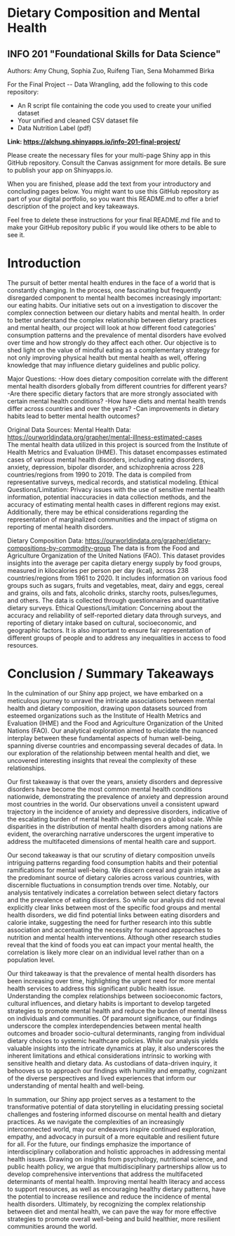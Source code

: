 # Dietary Composition and Mental Health 
## INFO 201 "Foundational Skills for Data Science"

Authors: Amy Chung, Sophia Zuo, Ruifeng Tian, Sena Mohammed Birka


For the Final Project -- Data Wrangling, add the following to this code repository:

* An R script file containing the code you used to create your unified dataset 
* Your unified and cleaned CSV dataset file
* Data Nutrition Label (pdf) 


**Link: https://alchung.shinyapps.io/info-201-final-project/**

Please create the necessary files for your multi-page Shiny app in this GitHub repository. Consult the Canvas assignment for more details. Be sure to publish your app on Shinyapps.io.

When you are finished, please add the text from your introductory and concluding pages below. You might want to use this GitHub repository as part of your digital portfolio, so you want this README.md to offer a brief description of the project and key takeaways.

Feel free to delete these instructions for your final README.md file and to make your GitHub repository public if you would like others to be able to see it. 

# Introduction
The pursuit of better mental health endures in the face of a world that is constantly changing. In the process, one fascinating but frequently disregarded component to mental health becomes increasingly important: our eating habits. Our initiative sets out on a investigation to discover the complex connection between our dietary habits and mental health. In order to better understand the complex relationship between dietary practices and mental health, our project will look at how different food categories' consumption patterns and the prevalence of mental disorders have evolved over time and how strongly do they affect each other. Our objective is to shed light on the value of mindful eating as a complementary strategy for not only improving physical health but mental health as well, offering knowledge that may influence dietary guidelines and public policy. 

Major Questions:
-How does dietary composition correlate with the different mental health disorders globally from different countries for different years? 
-Are there specific dietary factors that are more strongly associated with certain mental health conditions? 
-How have diets and mental health trends differ across countries and over the years? 
-Can improvements in dietary habits lead to better mental health outcomes?

Original Data Sources: 
Mental Health Data: https://ourworldindata.org/grapher/mental-illness-estimated-cases  
The mental health data utilized in this project is sourced from the Institute of Health Metrics and Evaluation (IHME). 
This dataset encompasses estimated cases of various mental health disorders, including eating disorders, anxiety, depression, bipolar disorder, and schizophrenia across 228 countries/regions from 1990 to 2019. 
The data is compiled from representative surveys, medical records, and statistical modeling. 
Ethical Questions/Limitation: Privacy issues with the use of sensitive mental health information, potential inaccuracies in data collection methods, and the accuracy of estimating mental health cases in different regions may exist. Additionally, there may be ethical considerations regarding the representation of marginalized communities and the impact of stigma on reporting of mental health disorders.

Dietary Composition Data: https://ourworldindata.org/grapher/dietary-compositions-by-commodity-group 
The data is from the Food and Agriculture Organization of the United Nations (FAO). 
This dataset provides insights into the average per capita dietary energy supply by food groups, measured in kilocalories per person per day (kcal), across 238 countries/regions from 1961 to 2020.
It includes information on various food groups such as sugars, fruits and vegetables, meat, dairy and eggs, cereal and grains, oils and fats, alcoholic drinks, starchy roots, pulses/legumes, and others. 
The data is collected through questionnaires and quantitative dietary surveys. 
Ethical Questions/Limitation: Concerning about the accuracy and reliability of self-reported dietary data through surveys, and reporting of dietary intake based on cultural, socioeconomic, and geographic factors. It is also important to ensure fair representation of different groups of people and to address any inequalities in access to food resources.

# Conclusion / Summary Takeaways
In the culmination of our Shiny app project, we have embarked on a meticulous journey to unravel the intricate associations between mental health and dietary composition, drawing upon datasets sourced from esteemed organizations such as the Institute of Health Metrics and Evaluation (IHME) and the Food and Agriculture Organization of the United Nations (FAO). Our analytical exploration aimed to elucidate the nuanced interplay between these fundamental aspects of human well-being, spanning diverse countries and encompassing several decades of data. In our exploration of the relationship between mental health and diet, we uncovered interesting insights that reveal the complexity of these relationships. 

Our first takeaway is that over the years, anxiety disorders and depressive disorders have become the most common mental health conditions nationwide, demonstrating the prevalence of anxiety and depression around most countries in the world. Our observations unveil a consistent upward trajectory in the incidence of anxiety and depressive disorders, indicative of the escalating burden of mental health challenges on a global scale. While disparities in the distribution of mental health disorders among nations are evident, the overarching narrative underscores the urgent imperative to address the multifaceted dimensions of mental health care and support.

Our second takeaway is that our scrutiny of dietary composition unveils intriguing patterns regarding food consumption habits and their potential ramifications for mental well-being. We discern cereal and grain intake as the predominant source of dietary calories across various countries, with discernible fluctuations in consumption trends over time. Notably, our analysis tentatively indicates a correlation between select dietary factors and the prevalence of eating disorders. So while our analysis did not reveal explicitly clear links between most of the specific food groups and mental health disorders, we did find potential links between eating disorders and calorie intake, suggesting the need for further research into this subtle association and accentuating the necessity for nuanced approaches to nutrition and mental health interventions. Although other research studies reveal that the kind of foods you eat can impact your mental health, the correlation is likely more clear on an individual level rather than on a population level. 

Our third takeaway is that the prevalence of mental health disorders has been increasing over time, highlighting the urgent need for more mental health services to address this significant public health issue. Understanding the complex relationships between socioeconomic factors, cultural influences, and dietary habits is important to develop targeted strategies to promote mental health and reduce the burden of mental illness on individuals and communities. Of paramount significance, our findings underscore the complex interdependencies between mental health outcomes and broader socio-cultural determinants, ranging from individual dietary choices to systemic healthcare policies. While our analysis yields valuable insights into the intricate dynamics at play, it also underscores the inherent limitations and ethical considerations intrinsic to working with sensitive health and dietary data. As custodians of data-driven inquiry, it behooves us to approach our findings with humility and empathy, cognizant of the diverse perspectives and lived experiences that inform our understanding of mental health and well-being.

In summation, our Shiny app project serves as a testament to the transformative potential of data storytelling in elucidating pressing societal challenges and fostering informed discourse on mental health and dietary practices. As we navigate the complexities of an increasingly interconnected world, may our endeavors inspire continued exploration, empathy, and advocacy in pursuit of a more equitable and resilient future for all. For the future, our findings emphasize the importance of interdisciplinary collaboration and holistic approaches in addressing mental health issues. Drawing on insights from psychology, nutritional science, and public health policy, we argue that multidisciplinary partnerships allow us to develop comprehensive interventions that address the multifaceted determinants of mental health. Improving mental health literacy and access to support resources, as well as encouraging healthy dietary patterns, have the potential to increase resilience and reduce the incidence of mental health disorders. Ultimately, by recognizing the complex relationship between diet and mental health, we can pave the way for more effective strategies to promote overall well-being and build healthier, more resilient communities around the world.

